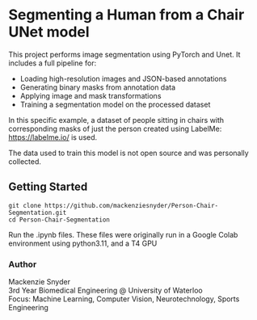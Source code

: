 # Segmenting a Human from a Chair UNet model

This project performs image segmentation using PyTorch and Unet. It includes a full pipeline for:

- Loading high-resolution images and JSON-based annotations
- Generating binary masks from annotation data
- Applying image and mask transformations
- Training a segmentation model on the processed dataset

In this specific example, a dataset of people sitting in chairs with corresponding masks of just the person created using LabelMe: https://labelme.io/ is used. 

The data used to train this model is not open source and was personally collected. 

## Getting Started

```
git clone https://github.com/mackenziesnyder/Person-Chair-Segmentation.git
cd Person-Chair-Segmentation
```

Run the .ipynb files. These files were originally run in a Google Colab environment using python3.11, and a T4 GPU


### Author
Mackenzie Snyder  
3rd Year Biomedical Engineering @ University of Waterloo  
Focus: Machine Learning, Computer Vision, Neurotechnology, Sports Engineering
